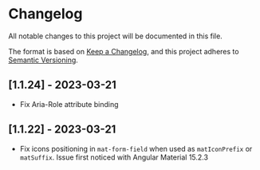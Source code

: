 # Changelog

All notable changes to this project will be documented in this file.

The format is based on [Keep a Changelog](https://keepachangelog.com/en/1.0.0/),
and this project adheres to [Semantic Versioning](https://semver.org/spec/v2.0.0.html).

## [1.1.24] - 2023-03-21
- Fix Aria-Role attribute binding

## [1.1.22] - 2023-03-21
- Fix icons positioning in `mat-form-field` when used as `matIconPrefix` or `matSuffix`. Issue first noticed with Angular Material 15.2.3
